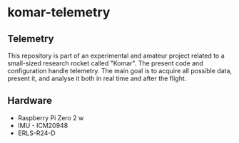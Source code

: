 # komar-telemetry

## Telemetry 
This repository is part of an experimental and amateur project related to a small-sized research rocket called "Komar". The present code and configuration handle telemetry. The main goal is to acquire all possible data, present it, and analyse it both in real time and after the flight.

## Hardware
- Raspberry Pi Zero 2 w
- IMU - ICM20948
- ERLS-R24-D

